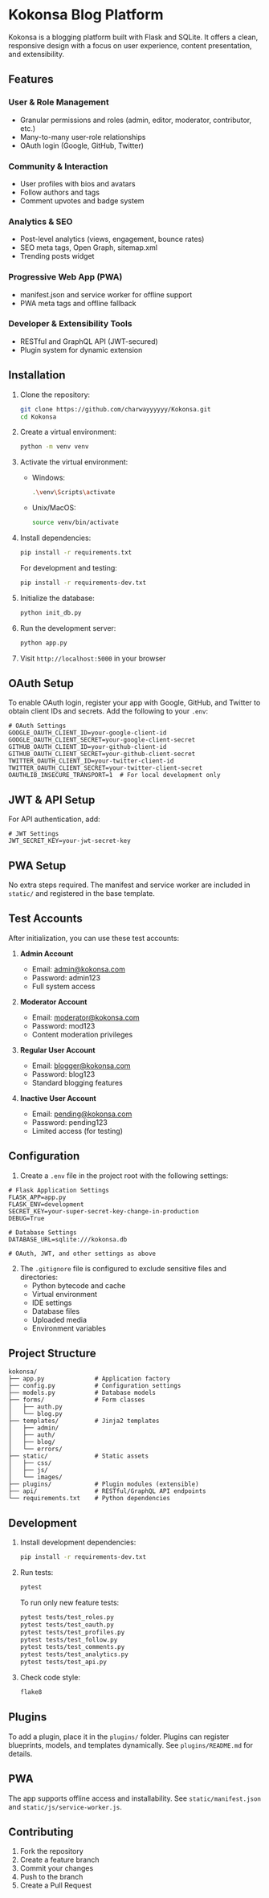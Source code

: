 # Kokonsa Blog Platform

Kokonsa is a blogging platform built with Flask and SQLite. It offers a clean, responsive design with a focus on user experience, content presentation, and extensibility.

## Features


### User & Role Management
- Granular permissions and roles (admin, editor, moderator, contributor, etc.)
- Many-to-many user-role relationships
- OAuth login (Google, GitHub, Twitter)

### Community & Interaction
- User profiles with bios and avatars
- Follow authors and tags
- Comment upvotes and badge system

### Analytics & SEO
- Post-level analytics (views, engagement, bounce rates)
- SEO meta tags, Open Graph, sitemap.xml
- Trending posts widget

### Progressive Web App (PWA)
- manifest.json and service worker for offline support
- PWA meta tags and offline fallback

### Developer & Extensibility Tools
- RESTful and GraphQL API (JWT-secured)
- Plugin system for dynamic extension

## Installation

1. Clone the repository:
   ```bash
   git clone https://github.com/charwayyyyyy/Kokonsa.git
   cd Kokonsa
   ```

2. Create a virtual environment:
   ```bash
   python -m venv venv
   ```

3. Activate the virtual environment:
   - Windows:
     ```bash
     .\venv\Scripts\activate
     ```
   - Unix/MacOS:
     ```bash
     source venv/bin/activate
     ```

4. Install dependencies:
   ```bash
   pip install -r requirements.txt
   ```

   For development and testing:
   ```bash
   pip install -r requirements-dev.txt
   ```

5. Initialize the database:
   ```bash
   python init_db.py
   ```

6. Run the development server:
   ```bash
   python app.py
   ```

7. Visit `http://localhost:5000` in your browser

## OAuth Setup

To enable OAuth login, register your app with Google, GitHub, and Twitter to obtain client IDs and secrets. Add the following to your `.env`:

```env
# OAuth Settings
GOOGLE_OAUTH_CLIENT_ID=your-google-client-id
GOOGLE_OAUTH_CLIENT_SECRET=your-google-client-secret
GITHUB_OAUTH_CLIENT_ID=your-github-client-id
GITHUB_OAUTH_CLIENT_SECRET=your-github-client-secret
TWITTER_OAUTH_CLIENT_ID=your-twitter-client-id
TWITTER_OAUTH_CLIENT_SECRET=your-twitter-client-secret
OAUTHLIB_INSECURE_TRANSPORT=1  # For local development only
```

## JWT & API Setup

For API authentication, add:

```env
# JWT Settings
JWT_SECRET_KEY=your-jwt-secret-key
```

## PWA Setup

No extra steps required. The manifest and service worker are included in `static/` and registered in the base template.

## Test Accounts

After initialization, you can use these test accounts:

1. **Admin Account**
   - Email: admin@kokonsa.com
   - Password: admin123
   - Full system access

2. **Moderator Account**
   - Email: moderator@kokonsa.com
   - Password: mod123
   - Content moderation privileges

3. **Regular User Account**
   - Email: blogger@kokonsa.com
   - Password: blog123
   - Standard blogging features

4. **Inactive User Account**
   - Email: pending@kokonsa.com
   - Password: pending123
   - Limited access (for testing)


## Configuration

1. Create a `.env` file in the project root with the following settings:

```env
# Flask Application Settings
FLASK_APP=app.py
FLASK_ENV=development
SECRET_KEY=your-super-secret-key-change-in-production
DEBUG=True

# Database Settings
DATABASE_URL=sqlite:///kokonsa.db

# OAuth, JWT, and other settings as above
```

2. The `.gitignore` file is configured to exclude sensitive files and directories:
   - Python bytecode and cache
   - Virtual environment
   - IDE settings
   - Database files
   - Uploaded media
   - Environment variables

## Project Structure

```
kokonsa/
├── app.py              # Application factory
├── config.py           # Configuration settings
├── models.py           # Database models
├── forms/              # Form classes
│   ├── auth.py
│   └── blog.py
├── templates/          # Jinja2 templates
│   ├── admin/
│   ├── auth/
│   ├── blog/
│   └── errors/
├── static/             # Static assets
│   ├── css/
│   ├── js/
│   └── images/
├── plugins/            # Plugin modules (extensible)
├── api/                # RESTful/GraphQL API endpoints
└── requirements.txt    # Python dependencies
```

## Development

1. Install development dependencies:
   ```bash
   pip install -r requirements-dev.txt
   ```

2. Run tests:

   ```bash
   pytest
   ```

   To run only new feature tests:
   ```bash
   pytest tests/test_roles.py
   pytest tests/test_oauth.py
   pytest tests/test_profiles.py
   pytest tests/test_follow.py
   pytest tests/test_comments.py
   pytest tests/test_analytics.py
   pytest tests/test_api.py
   ```

3. Check code style:
   ```bash
   flake8
   ```

## Plugins

To add a plugin, place it in the `plugins/` folder. Plugins can register blueprints, models, and templates dynamically. See `plugins/README.md` for details.

## PWA

The app supports offline access and installability. See `static/manifest.json` and `static/js/service-worker.js`.

## Contributing

1. Fork the repository
2. Create a feature branch
3. Commit your changes
4. Push to the branch
5. Create a Pull Request

        
